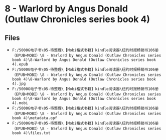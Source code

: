 # 8 - Warlord by Angus Donald (Outlaw Chronicles series book 4)

## Files

- `F:/5000G电子书\05-待整理\【Mobi格式书籍】kindle阅读器\纽约时报畅销书106册（EPUB+MOBI）\8 - Warlord by Angus Donald (Outlaw Chronicles series book 4)\8-Warlord by Angus Donald (Outlaw Chronicles series book 4).epub`
- `F:/5000G电子书\05-待整理\【Mobi格式书籍】kindle阅读器\纽约时报畅销书106册（EPUB+MOBI）\8 - Warlord by Angus Donald (Outlaw Chronicles series book 4)\8-Warlord by Angus Donald (Outlaw Chronicles series book 4).jpg`
- `F:/5000G电子书\05-待整理\【Mobi格式书籍】kindle阅读器\纽约时报畅销书106册（EPUB+MOBI）\8 - Warlord by Angus Donald (Outlaw Chronicles series book 4)\8-Warlord by Angus Donald (Outlaw Chronicles series book 4).mobi`
- `F:/5000G电子书\05-待整理\【Mobi格式书籍】kindle阅读器\纽约时报畅销书106册（EPUB+MOBI）\8 - Warlord by Angus Donald (Outlaw Chronicles series book 4)\metadata.opf`
- `F:/5000G电子书\05-待整理\【Mobi格式书籍】kindle阅读器\纽约时报畅销书106册（EPUB+MOBI）\8 - Warlord by Angus Donald (Outlaw Chronicles series book 4)\files.txt`
